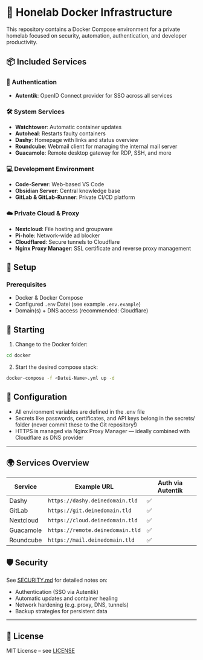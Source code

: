 # 🐝 Honelab Docker Infrastructure

This repository contains a Docker Compose environment for a private homelab focused on security, automation, authentication, and developer productivity.

## 📦 Included Services

### 🔐 Authentication
- **Autentik**: OpenID Connect provider for SSO across all services

### 🛠 System Services
- **Watchtower**: Automatic container updates
- **Autoheal**: Restarts faulty containers
- **Dashy**: Homepage with links and status overview
- **Roundcube**: Webmail client for managing the internal mail server
- **Guacamole**: Remote desktop gateway for RDP, SSH, and more

### 💻 Development Environment
- **Code-Server**:  Web-based VS Code
- **Obsidian Server**: Central knowledge base
- **GitLab & GitLab-Runner**: Private CI/CD platform

### ☁️ Private Cloud & Proxy
- **Nextcloud**: File hosting and groupware
- **Pi-hole**: Network-wide ad blocker
- **Cloudflared**: Secure tunnels to Cloudflare
- **Nginx Proxy Manager**: SSL certificate and reverse proxy management

## 🚀 Setup

### Prerequisites
- Docker & Docker Compose
- Configured `.env` Datei (see example `.env.example`)
- Domain(s) + DNS access (recommended: Cloudflare)

## 🚀 Starting

1. Change to the Docker folder:

```bash
cd docker
```

2. Start the desired compose stack:

```bash
docker-compose -f <Datei-Name>.yml up -d
```

## 🔧 Configuration

- All environment variables are defined in the .env file
- Secrets like passwords, certificates, and API keys belong in the secrets/ folder (never commit these to the Git repository!)
- HTTPS is managed via Nginx Proxy Manager — ideally combined with Cloudflare as DNS provider

---

## 🌍 Services Overview

| Service     | Example URL                     | Auth via Autentik |
|------------|-----------------------------------|-------------------|
| Dashy      | `https://dashy.deinedomain.tld`   | ✅                |
| GitLab     | `https://git.deinedomain.tld`     | ✅                |
| Nextcloud  | `https://cloud.deinedomain.tld`   | ✅                |
| Guacamole  | `https://remote.deinedomain.tld`  | ✅                |
| Roundcube  | `https://mail.deinedomain.tld`    | ✅                |

## 🛡 Security

See [SECURITY.md](./SECURITY.md) for detailed notes on:

- Authentication (SSO via Autentik)
- Automatic updates and container healing
- Network hardening (e.g. proxy, DNS, tunnels)
- Backup strategies for persistent data

---

## 📜 License

MIT License – see [LICENSE](./LICENSE)
